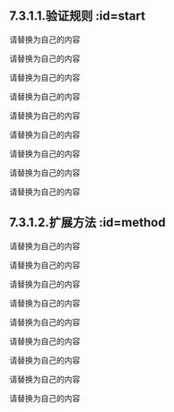 ## 7.3.1.1.验证规则  :id=start

请替换为自己的内容

请替换为自己的内容

请替换为自己的内容

请替换为自己的内容

请替换为自己的内容

请替换为自己的内容

请替换为自己的内容

请替换为自己的内容

请替换为自己的内容


## 7.3.1.2.扩展方法  :id=method

请替换为自己的内容

请替换为自己的内容

请替换为自己的内容

请替换为自己的内容

请替换为自己的内容

请替换为自己的内容

请替换为自己的内容

请替换为自己的内容

请替换为自己的内容
